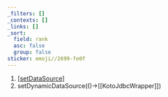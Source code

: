 ```yaml
---
_filters: []
_contexts: []
_links: []
_sort:
  field: rank
  asc: false
  group: false
sticker: emoji//2699-fe0f
---
```

1. [[setDataSource]]([[KotoJdbcWrapper]])
2. setDynamicDataSource(()->[[KotoJdbcWrapper]])